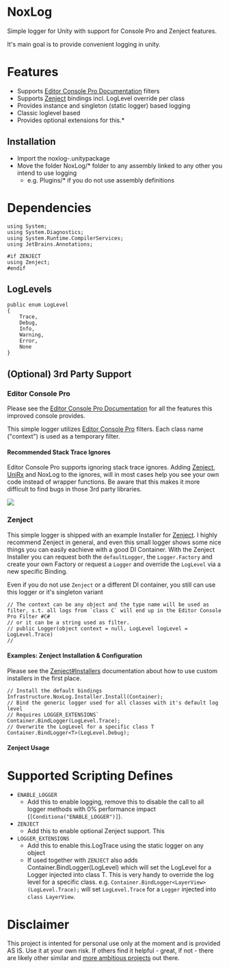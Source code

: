 # NoxLog
Simple logger for Unity with support for Console Pro and Zenject features.

It's main goal is to provide convenient logging in unity.

# Features
* Supports [Editor Console Pro Documentation](http://flyingworm.com/) filters
* Supports [Zenject](https://github.com/modesttree/Zenject) bindings incl. LogLevel override per class
* Provides instance and singleton (static logger) based logging
* Classic loglevel based
* Provides optional extensions for this.*

## Installation

* Import the noxlog-<version>.unitypackage
* Move the folder NoxLog/* folder to any assembly linked to any other you intend to use logging 
  * e.g. Plugins/* if you do not use assembly definitions

# Dependencies
```
using System;
using System.Diagnostics;
using System.Runtime.CompilerServices;
using JetBrains.Annotations;

#if ZENJECT
using Zenject;
#endif
```

## LogLevels
```
public enum LogLevel
{
	Trace,
	Debug,
	Info,
	Warning,
	Error,
	None
}
```

## (Optional) 3rd Party Support

### Editor Console Pro
Please see the [Editor Console Pro Documentation](http://flyingworm.com/) for all the features this improved console provides.

This simple logger utilizes [Editor Console Pro](https://assetstore.unity.com/packages/tools/utilities/editor-console-pro-11889) filters.
Each class name ("context") is used as a temporary filter.

#### Recommended Stack Trace Ignores
Editor Console Pro supports ignoring stack trace ignores. Adding [Zenject](https://github.com/modesttree/Zenject), [UniRx](https://github.com/neuecc/UniRx) and NoxLog to the ignores,
 will in most cases help you see your own code instead of wrapper functions. Be aware that this makes it more difficult to find bugs in those 3rd party libraries.

![](https://raw.githubusercontent.com/NoxMortem/NoxLog/master/docs/images/editor-console-pro-recommended-ignores.PNG|alt=editor-console-pro-recommended-ignores.PNG)

### Zenject
This simple logger is shipped with an example Installer for [Zenject](https://github.com/modesttree/Zenject).
I highly recommend Zenject in general, and even this small logger shows some nice things you can easily eachieve with a good DI Container.
With the Zenject Installer you can request both the `defaultLogger`, the `Logger.Factory` and create your own Factory or request a `Logger`
and override the `LogLevel` via a new specific Binding.

Even if you do not use `Zenject` or a different DI container, you still can use this logger or it's singleton variant
```
// The context can be any object and the type name will be used as filter, s.t. all logs from `class C` will end up in the Editor Console Pro Filter #C#
// or it can be a string used as filter.
// public Logger(object context = null, LogLevel logLevel = LogLevel.Trace)
// 
```

#### Examples: Zenject Installation & Configuration
Please see the [Zenject#Installers](https://github.com/modesttree/Zenject#Installers) documentation about how to use custom installers in the first place.
```
// Install the default bindings
Infrastructure.NoxLog.Installer.Install(Container);
// Bind the generic logger used for all classes with it's default log level
// Requires LOGGER_EXTENSIONS`
Container.BindLogger(LogLevel.Trace);
// Overwrite the LogLevel for a specific class T
Container.BindLogger<T>(LogLevel.Debug);
```

#### Zenject Usage


# Supported Scripting Defines
* `ENABLE_LOGGER`
  * Add this to enable logging, remove this to disable the call to all logger methods with 0% performance impact (`[Conditiona("ENABLE_LOGGER")]`).
* `ZENJECT`
  * Add this to enable optional Zenject support. This 
* `LOGGER_EXTENSIONS`
  * Add this to enable this.LogTrace using the static logger on any object
  * If used together with `ZENJECT` also adds Container.BindLogger<T>(LogLevel) which will set the LogLevel for a Logger injected into class T.
    This is very handy to override the log level for a specific class. e.g. `Container.BindLogger<LayerView>(LogLevel.Trace);` will set `LogLevel.Trace` for a `Logger` injected into `class LayerView`.

# Disclaimer
This project is intented for personal use only at the moment and is provided AS IS. Use it at your own risk.
If others find it helpful - great, if not - there are likely other similar and [more ambitious projects](https://stackify.com/nlog-vs-log4net-vs-serilog/) out there.